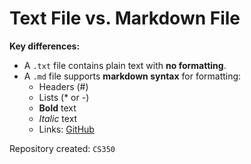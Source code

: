 # Text File vs. Markdown File

**Key differences:**
- A `.txt` file contains plain text with **no formatting**.
- A `.md` file supports **markdown syntax** for formatting:
  - Headers (#)
  - Lists (* or -)
  - **Bold** text
  - *Italic* text
  - Links: [GitHub](https://github.com)

Repository created: `CS350`
